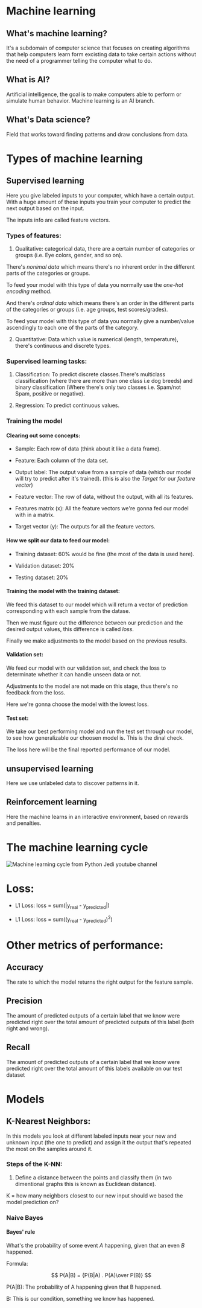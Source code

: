 # Machine learning

## What's machine learning?

It's a subdomain of computer science that focuses on creating algorithms that help computers learn form excisting data to take certain actions without the need of a programmer telling the computer what to do.

## What is AI?

Artificial intelligence, the goal is to make computers able to perform or simulate human behavior.
Machine learning is an AI branch.

## What's Data science?

Field that works toward finding patterns and draw conclusions from data.

# Types of machine learning

## Supervised learning

Here you give labeled inputs to your computer, which have a certain output.
With a huge amount of these inputs you train your computer to predict the next output based on the input.

The inputs info are called feature vectors.

### Types of features:

1. Qualitative: categorical data, there are a certain number of categories or groups (i.e. Eye colors, gender, and so on).

There's _nonimal data_ which means there's no inherent order in the different parts of the categories or groups.

To feed your model with this type of data you normally use the _one-hot encoding_ method.

And there's _ordinal data_ which means there's an order in the different parts of the categories or groups (i.e. age groups, test scores/grades).

To feed your model with this type of data you normally give a number/value ascendingly to each one of the parts of the category.

2. Quantitative: Data which value is numerical (length, temperature), there's continuous and discrete types.

### Supervised learning tasks:

1. Classification: To predict discrete classes.There's multiclass classification (where there are more than one class i.e dog breeds) and binary classification (Where there's only two classes i.e. Spam/not Spam, positive or negative).

2. Regression: To predict continuous values.

### Training the model

#### Clearing out some concepts:

- Sample: Each row of data (think about it like a data frame).

- Feature: Each column of the data set.

- Output label: The output value from a sample of data (which our model will try to predict after it's trained). (this is also the *Target* for our *feature vector*)

- Feature vector: The row of data, without the output, with all its features.

- Features matrix (x): All the feature vectors we're gonna fed our model with in a matrix.

- Target vector (y): The outputs for all the feature vectors. 

#### How we split our data to feed our model:

- Training dataset: 60% would be fine (the most of the data is used here).

- Validation dataset: 20%

- Testing dataset: 20%

#### Training the model with the training dataset:

We feed this dataset to our model which will return a vector of prediction corresponding with each sample from the datase.

Then we must figure out the difference between our prediction and the desired output values, this difference is called *loss*.

Finally we make adjustments to the model based on the previous results.

#### Validation set:

We feed our model with our validation set, and check the loss to determinate whether it can handle unseen data or not.

Adjustments to the model are not made on this stage, thus there's no feedback from the loss.

Here we're gonna choose the model with the lowest loss.

#### Test set:

We take our best performing model and run the test set through our model, to see how generalizable our choosen model is. This is the dinal check.

The loss here will be the final reported performance of our model.

## unsupervised learning

Here we use unlabeled data to discover patterns in it.

## Reinforcement learning

Here the machine learns in an interactive environment, based on rewards and penalties.

# The machine learning cycle

![Machine learning cycle from Python Jedi youtube channel](C:/Users/nehue/Documents/programas_de_python/machine_learning/ml_cycle.png)

# Loss:

- L1 Loss: loss = sum(|y<sub>real</sub> - y<sub>predicted</sub>|)

- L1 Loss: loss = sum((y<sub>real</sub> - y<sub>predicted</sub>)<sup>2</sup>)

# Other metrics of performance:

## Accuracy

The rate to which the model returns the right output for the feature sample.

## Precision

The amount of predicted outputs of a certain label that we know were predicted right over the total amount of predicted outputs of this label (both right and wrong).

## Recall

The amount of predicted outputs of a certain label that we know were predicted right over the total amount of this labels available on our test dataset

# Models

## K-Nearest Neighbors:

In this models you look at different labeled inputs near your new and unknown input (the one to predict) and assign it the output that's repeated the most on the samples around it.

### Steps of the K-NN:

1. Define a distance between the points and classify them (in two dimentional graphs this is known as Euclidean distance).

K = how many neighbors closest to our new input should we based the model prediction on?

### Naive Bayes

#### Bayes' rule

What's the probability of some event *A* happening, given that an even *B* happened.

Formula:

$$ P(A|B) = {P(B|A) . P(A)\over P(B)} $$

P(A|B): The probability of A happening given that B happened.

B: This is our condition, something we know has happened.


